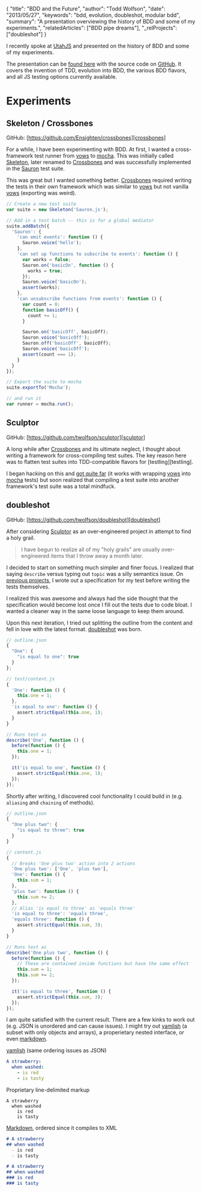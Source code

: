 {
  "title": "BDD and the Future",
  "author": "Todd Wolfson",
  "date": "2013/05/27",
  "keywords": "bdd, evolution, doubleshot, modular bdd",
  "summary": "A presentation overviewing the history of BDD and some of my experiments.",
  "relatedArticles": ["BDD pipe dreams"],
  "_relProjects": ["doubleshot"]
}

I recently spoke at [UtahJS][utahjs] and presented on the history of BDD and some of my experiments.

The presentation can be [found here][presentation] with the source code on [GitHub][source]. It covers the invention of TDD, evolution into BDD, the various BDD flavors, and all JS testing options currently available.

[utahjs]: https://twitter.com/utjs
[presentation]: http://twolfson.github.io/behavioral-driven-development-and-the-future-presentation/utahjs/index.html
[source]: https://github.com/twolfson/behavioral-driven-development-and-the-future-presentation/

# Experiments
## Skeleton / Crossbones
GitHub: [https://github.com/Ensighten/crossbones][crossbones]

For a while, I have been experimenting with BDD. At first, I wanted a cross-framework test runner from [vows][vows] to [mocha][mocha]. This was initially called [Skeleton][skeleton], later renamed to [Crossbones][crossbones] and was successfully implemented in the [Sauron][sauron] test suite.

[vows]: http://vowsjs.org/
[mocha]: http://visionmedia.github.io/mocha/
[skeleton]: https://github.com/Ensighten/Sauron/blob/9fde7eceba9c21dbb123676fe607ac93561b2e51/src-test/Skeleton.js
[crossbones]: https://github.com/Ensighten/crossbones
[sauron]: https://github.com/Ensighten/Sauron/blob/9fde7eceba9c21dbb123676fe607ac93561b2e51/src-test/Sauron.test.js

This was great but I wanted something better. [Crossbones][crossbones] required writing the tests in their own framework which was similar to [vows][vows] but not vanilla [vows][vows] (exporting was weird).

```js
// Create a new test suite
var suite = new Skeleton('Sauron.js');

// Add in a test batch -- this is for a global mediator
suite.addBatch({
  'Sauron': {
    'can emit events': function () {
      Sauron.voice('hello');
    },
    'can set up functions to subscribe to events': function () {
      var works = false;
      Sauron.on('basicOn', function () {
        works = true;
      });
      Sauron.voice('basicOn');
      assert(works);
    },
    'can unsubscribe functions from events': function () {
      var count = 0;
      function basicOff() {
        count += 1;
      }

      Sauron.on('basicOff', basicOff);
      Sauron.voice('basicOff');
      Sauron.off('basicOff', basicOff);
      Sauron.voice('basicOff');
      assert(count === 1);
    }
  }
});

// Export the suite to mocha
suite.exportTo('Mocha');

// and run it
var runner = mocha.run();
```

## Sculptor
GitHub: [https://github.com/twolfson/sculptor][sculptor]

A long while after [Crossbones][crossbones] and its ultimate neglect, I thought about writing a framework for cross-compiling test suites. The key reason here was to flatten test suites into TDD-compatible flavors for [testling][testling].

I began hacking on this and [got quite far][sculptor] (it works with wrapping [vows][vows] into [mocha][mocha] tests) but soon realized that compiling a test suite into another framework's test suite was a total mindfuck.

[sculptor]: https://github.com/twolfson/sculptor

## doubleshot
GitHub: [https://github.com/twolfson/doubleshot][doubleshot]

After considering [Sculptor][sculptor] as an over-engineered project in attempt to find a holy grail.

>    I have begun to realize all of my "holy grails" are usually over-engineered items that I throw away a month later.

I decided to start on something much simpler and finer focus. I realized that saying `describe` versus typing out `topic` was a silly semantics issue. On [previous projects][mason-outline], I wrote out a specification for my test before writing the tests themselves.

[doubleshot]: https://github.com/twolfson/doubleshot
[mason-outline]: https://github.com/twolfson/Mason.js/blob/0622fe3879eab880c81e6f6095db828b813ff146/src-test/Mason.test.js

I realized this was awesome and always had the side thought that the specification would become lost once I fill out the tests due to code bloat. I wanted a cleaner way in the same loose language to keep them around.

Upon this next iteration, I tried out splitting the outline from the content and fell in love with the latest format. [doubleshot][doubleshot] was born.

```js
// outline.json
{
  "One": {
    "is equal to one": true
  }
};

// test/content.js
{
  'One': function () {
    this.one = 1;
  },
  'is equal to one': function () {
    assert.strictEqual(this.one, 1);
  }
}

// Runs test as
describe('One', function () {
  before(function () {
    this.one = 1;
  });

  it('is equal to one', function () {
    assert.strictEqual(this.one, 1);
  });
});
```

Shortly after writing, I discovered cool functionality I could build in (e.g. `aliasing` and `chaining` of methods).

```js
// outline.json
{
  "One plus two": {
    "is equal to three": true
  }
}

// content.js
{
  // Breaks 'One plus two' action into 2 actions
  'One plus two': ['One', 'plus two'],
  'One': function () {
    this.sum = 1;
  },
  'plus two': function () {
    this.sum += 2;
  },
  // Alias 'is equal to three' as 'equals three'
  'is equal to three': 'equals three',
  'equals three': function () {
    assert.strictEqual(this.sum, 3);
  }
}

// Runs test as
describe('One plus two', function () {
  before(function () {
    // These are contained inside functions but have the same effect
    this.sum = 1;
    this.sum += 2;
  });

  it('is equal to three', function () {
    assert.strictEqual(this.sum, 3);
  });
});
```

I am quite satisfied with the current result. There are a few kinks to work out (e.g. JSON is unordered and can cause issues). I might try out [yamlish][yamlish] (a subset with only objects and arrays), a properietary nested interface, or even [markdown][markdown].

[yamlish]: https://github.com/isaacs/yamlish
[markdown]: http://daringfireball.net/projects/markdown/

[yamlish][yamlish] (same ordering issues as JSON)

```yaml
A strawberry:
  when washed:
    - is red
    - is tasty
```

Proprietary line-delimited markup

```no-highlight
A strawberry
  when washed
    is red
    is tasty
```

[Markdown][markdown], ordered since it compiles to XML

```markdown
# A strawberry
## when washed
  - is red
  - is tasty
```

```markdown
# A strawberry
## when washed
### is red
### is tasty
```